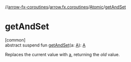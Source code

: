 //[arrow-fx-coroutines](../../../index.md)/[arrow.fx.coroutines](../index.md)/[Atomic](index.md)/[getAndSet](get-and-set.md)

# getAndSet

[common]\
abstract suspend fun [getAndSet](get-and-set.md)(a: [A](index.md)): [A](index.md)

Replaces the current value with [a](get-and-set.md), returning the *old* value.
